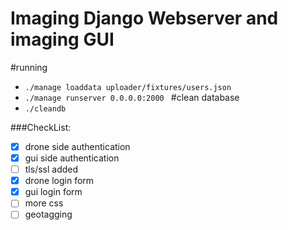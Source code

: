 # Imaging Django Webserver and imaging GUI

#running
- ```./manage loaddata uploader/fixtures/users.json```
- ```./manage runserver 0.0.0.0:2000 ```
#clean database
- ```./cleandb```

###CheckList:

- [X] drone side authentication
- [X] gui side authentication
- [ ] tls/ssl added
- [X] drone login form
- [X] gui login form
- [ ] more css
- [ ] geotagging
